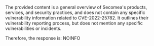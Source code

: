 The provided content is a general overview of Secomea's products, services, and security practices, and does not contain any specific vulnerability information related to CVE-2022-25782. It outlines their vulnerability reporting process, but does not mention any specific vulnerabilities or incidents.

Therefore, the response is: NOINFO